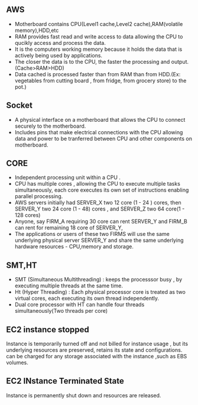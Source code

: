 ## AWS
- Motherboard contains CPU(Level1 cache,Level2 cache),RAM(volatile memory),HDD,etc
- RAM provides fast read and write access to data allowing the CPU to qucikly access and process the data.
- It is the computers working memory because it holds the data that is actively being used by applications.
- The closer the data is to the CPU, the faster the processing and output.(Cache>RAM>HDD)
- Data cached is processed faster than from RAM than from HDD.(Ex: vegetables from cutting board , from fridge, from grocery store) to the pot.)
## Socket
- A physical interface on a motherboard that allows the CPU to connect securely to the motherboard.
- Includes pins that make electrical connections with the CPU allowing data and power to be tranferred between CPU and other components on motherboard.
## CORE
- Independent processing unit within a CPU .
- CPU has multiple cores , allowing the CPU to execute multiple tasks simultaneously, each core executes its own set of instructions enabling parallel processing.
- AWS servers initially had SERVER_X  two 12 core (1 - 24 ) cores, then SERVER_Y two 24 core (1 - 48) cores , and SERVER_Z two 64 core(1 - 128 cores)
- Anyone, say FIRM_A requiring 30 core can rent SERVER_Y and FIRM_B can rent for remaining 18 core of  SERVER_Y, 
- The applications or users of these two FIRMS will use the same underlying physical server SERVER_Y and share the same underlying hardware resources - CPU,memory and storage.

## SMT,HT
- SMT (Simultaneous Multithreading) : keeps the processsor busy , by executing multiple threads at the same time.
- Ht (Hyper Threading) : Each physical processor core is treated as two virtual cores, each executing its own thread independently.
- Dual core processor with HT can handle four threads simultaneously(Two threads per core)

## EC2 instance stopped
Instance is temporarily turned off and not billed for instance usage , but its underlying resources are preserved, retains its state and configurations.
can be charged for any storage associated with the instance ,such as EBS volumes.

## EC2 INstance Terminated State
Instance is permanently shut down and resources are released.
